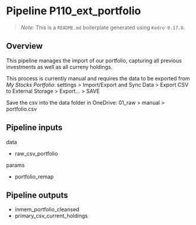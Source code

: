 # Pipeline P110_ext_portfolio

> *Note:* This is a `README.md` boilerplate generated using `Kedro 0.17.0`.

## Overview

This pipeline manages the import of our portfolio, capturing all previous investments as well as all curreny holdings.

This process is currently manual and requires the data to be exported from *My Stocks Portfolio*:
settings > Import/Export and Sync Data > Export CSV to External Storage > Export... > SAVE

Save the csv into the data folder in OneDrive:
01_raw > manual > portfolio.csv


## Pipeline inputs

data
- raw_csv_portfolio

params
- portfolio_remap

## Pipeline outputs

- inmem_portfolio_cleansed
- primary_csv_current_holdings

